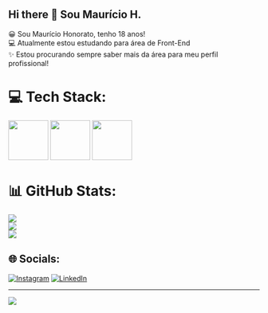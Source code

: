 ## Hi there 👋 Sou Maurício H.

<!--
**MauricioHOliveira/MauricioHOliveira** is a ✨ _special_ ✨ repository because its `README.md` (this file) appears on your GitHub profile.
-->
😀 Sou Maurício Honorato, tenho 18 anos! <br>
💻 Atualmente estou estudando para área de Front-End <br>
✨ Estou procurando sempre saber mais da área para meu perfil profissional!

# 💻 Tech Stack:
<div>
    <img src="https://cdn.jsdelivr.net/gh/devicons/devicon@latest/icons/css3/css3-original.svg"  height="80" width="80" />
    <img src="https://cdn.jsdelivr.net/gh/devicons/devicon@latest/icons/html5/html5-original.svg" height="80" width="80" />
    <img src="https://cdn.jsdelivr.net/gh/devicons/devicon@latest/icons/javascript/javascript-original.svg" height="80" width="80"/>
</div>

# 📊 GitHub Stats:
![](https://github-readme-stats.vercel.app/api?username=MauricioHOliveira&theme=dark&hide_border=false&include_all_commits=false&count_private=false)<br/>
![](https://github-readme-streak-stats.herokuapp.com/?user=MauricioHOliveira&theme=dark&hide_border=false)<br/>
![](https://github-readme-stats.vercel.app/api/top-langs/?username=MauricioHOliveira&theme=dark&hide_border=false&include_all_commits=false&count_private=false&layout=compact)

## 🌐 Socials:
[![Instagram](https://img.shields.io/badge/Instagram-%23E4405F.svg?logo=Instagram&logoColor=white)](https://instagram.com/https://www.instagram.com/mauricio__honorato/) [![LinkedIn](https://img.shields.io/badge/LinkedIn-%230077B5.svg?logo=linkedin&logoColor=white)](https://linkedin.com/in/https://www.linkedin.com/in/maur%C3%ADcio-honorato-a67060268/) 

---
[![](https://visitcount.itsvg.in/api?id=MauricioHOliveira&icon=0&color=0)](https://visitcount.itsvg.in)

<!-- Proudly created with GPRM ( https://gprm.itsvg.in ) -->

